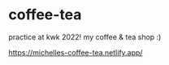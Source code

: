 # coffee-tea
practice at kwk 2022! my coffee &amp; tea shop :)

https://michelles-coffee-tea.netlify.app/
